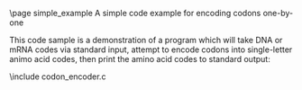 \page simple_example A simple code example for encoding codons one-by-one

This code sample is a demonstration of a program which will take DNA or mRNA codes via standard input, attempt to encode codons into single-letter animo acid codes, then print the amino acid codes to standard output:

\include codon_encoder.c
